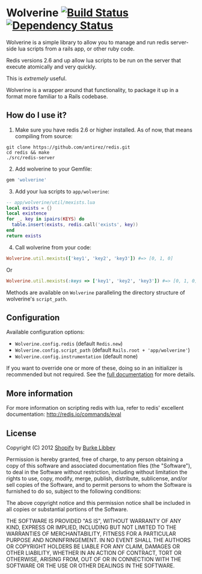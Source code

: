 # Wolverine [![Build Status](https://secure.travis-ci.org/burke/wolverine.png)](http://travis-ci.org/burke/wolverine) [![Dependency Status](https://gemnasium.com/Shopify/wolverine.png)](https://gemnasium.com/Shopify/wolverine)

Wolverine is a simple library to allow you to manage and run redis server-side lua scripts from a rails app, or other ruby code.

Redis versions 2.6 and up allow lua scripts to be run on the server that execute atomically and very quickly.

This is *extremely* useful.

Wolverine is a wrapper around that functionality, to package it up in a format more familiar to a Rails codebase.

## How do I use it?

1) Make sure you have redis 2.6 or higher installed. As of now, that means compiling from source:

```shell
git clone https://github.com/antirez/redis.git
cd redis && make
./src/redis-server
```

2) Add wolverine to your Gemfile:

```ruby
gem 'wolverine'
```

3) Add your lua scripts to `app/wolverine`:

```lua
-- app/wolverine/util/mexists.lua
local exists = {}
local existence
for _, key in ipairs(KEYS) do
  table.insert(exists, redis.call('exists', key))
end
return exists
```

4) Call wolverine from your code:

```ruby
Wolverine.util.mexists(['key1', 'key2', 'key3']) #=> [0, 1, 0]
```

Or

```ruby
Wolverine.util.mexists(:keys => ['key1', 'key2', 'key3']) #=> [0, 1, 0]
```

Methods are available on `Wolverine` paralleling the directory structure
of wolverine's `script_path`.

## Configuration

Available configuration options:

* `Wolverine.config.redis` (default `Redis.new`)
* `Wolverine.config.script_path` (default `Rails.root + 'app/wolverine'`)
* `Wolverine.config.instrumentation` (default none)

If you want to override one or more of these, doing so in an initializer is recommended but not required. See the [full documentation](http://shopify.github.com/wolverine/Wolverine/Configuration.html) for more details.

## More information

For more information on scripting redis with lua, refer to redis' excellent documentation: http://redis.io/commands/eval

## License

Copyright (C) 2012 [Shopify](http://shopify.com) by [Burke Libbey](http://burkelibbey.org)

Permission is hereby granted, free of charge, to any person obtaining a copy of this software and associated documentation files (the "Software"), to deal in the Software without restriction, including without limitation the rights to use, copy, modify, merge, publish, distribute, sublicense, and/or sell copies of the Software, and to permit persons to whom the Software is furnished to do so, subject to the following conditions:

The above copyright notice and this permission notice shall be included in all copies or substantial portions of the Software.

THE SOFTWARE IS PROVIDED "AS IS", WITHOUT WARRANTY OF ANY KIND, EXPRESS OR IMPLIED, INCLUDING BUT NOT LIMITED TO THE WARRANTIES OF MERCHANTABILITY, FITNESS FOR A PARTICULAR PURPOSE AND NONINFRINGEMENT. IN NO EVENT SHALL THE AUTHORS OR COPYRIGHT HOLDERS BE LIABLE FOR ANY CLAIM, DAMAGES OR OTHER LIABILITY, WHETHER IN AN ACTION OF CONTRACT, TORT OR OTHERWISE, ARISING FROM, OUT OF OR IN CONNECTION WITH THE SOFTWARE OR THE USE OR OTHER DEALINGS IN THE SOFTWARE.

